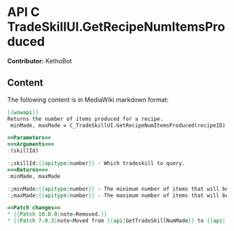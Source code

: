 # API C TradeSkillUI.GetRecipeNumItemsProduced

**Contributor:** KethoBot

## Content

The following content is in MediaWiki markdown format:

```mediawiki
{{wowapi}}
Returns the number of items produced for a recipe.
 minMade, maxMade = C_TradeSkillUI.GetRecipeNumItemsProduced(recipeID)

==Parameters==
===Arguments===
:(skillId)

:;skillId:{{apitype|number}} - Which tradeskill to query.
===Returns===
:minMade, maxMade

:;minMade:{{apitype|number}} - The minimum number of items that will be made.
:;maxMade:{{apitype|number}} - The maximum number of items that will be made.

==Patch changes==
* {{Patch 10.0.0|note=Removed.}}
* {{Patch 7.0.3|note=Moved from {{api|GetTradeSkillNumMade}} to {{api| C_TradeSkillUI.GetRecipeNumItemsProduced}}.}}
```